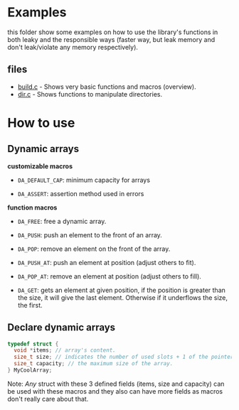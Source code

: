 # Examples

this folder show some examples on how to use the library's functions
in both leaky and the responsible ways (faster way, but leak memory and don't leak/violate any memory respectively).

## files

  - [build.c](./build.c) - Shows very basic functions and macros (overview).
  - [dir.c](dir.c) - Shows functions to manipulate directories.

# How to use

## Dynamic arrays

**customizable macros**

- ```DA_DEFAULT_CAP```: minimum capacity for arrays

- ```DA_ASSERT```: assertion method used in errors

**function macros**

- ```DA_FREE```: free a dynamic array.

- ```DA_PUSH```: push an element to the front of an array.

- ```DA_POP```: remove an element on the front of the array.

- ```DA_PUSH_AT```: push an element at position (adjust others to fit).

- ```DA_POP_AT```: remove an element at position (adjust others to fill).

- ```DA_GET```: gets an element at given position, if the position is greater
than the size, it will give the last element. Otherwise if it underflows the size, the first.

## Declare dynamic arrays

```c
typedef struct {
  void *items; // array's content.
  size_t size; // indicates the number of used slots + 1 of the pointer.
  size_t capacity; // the maximum size of the array.
} MyCoolArray;
```

Note: *Any* struct with these 3 defined fields (items, size and capacity) can be used with these macros
and they also can have more fields as macros don't really care about that.